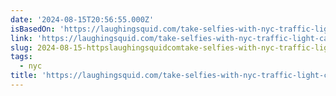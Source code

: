 ```yaml
---
date: '2024-08-15T20:56:55.000Z'
isBasedOn: 'https://laughingsquid.com/take-selfies-with-nyc-traffic-light-cameras/'
link: 'https://laughingsquid.com/take-selfies-with-nyc-traffic-light-cameras/'
slug: 2024-08-15-httpslaughingsquidcomtake-selfies-with-nyc-traffic-light-cameras
tags:
  - nyc
title: 'https://laughingsquid.com/take-selfies-with-nyc-traffic-light-cameras/'
---
```

 
